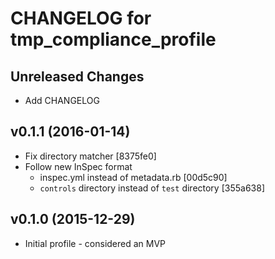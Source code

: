 # CHANGELOG for tmp_compliance_profile

## Unreleased Changes

* Add CHANGELOG

## v0.1.1 (2016-01-14)

* Fix directory matcher [8375fe0]
* Follow new InSpec format
  * inspec.yml instead of metadata.rb [00d5c90]
  * `controls` directory instead of `test` directory [355a638]

## v0.1.0 (2015-12-29)

* Initial profile - considered an MVP

